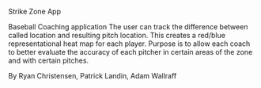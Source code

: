 Strike Zone App

Baseball Coaching application
The user can track the difference between called location and resulting pitch location. This creates a red/blue representational heat map for each player. Purpose is to allow each coach to better evaluate the accuracy of each pitcher in certain areas of the zone and with certain pitches.

By Ryan Christensen, Patrick Landin, Adam Wallraff